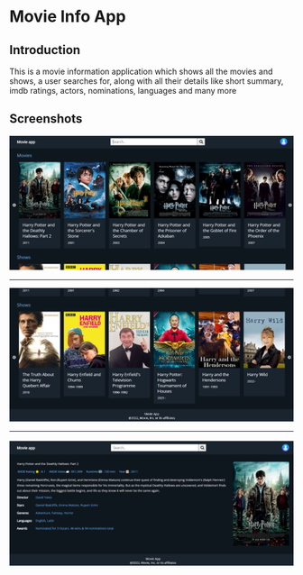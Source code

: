 # Movie Info App
## Introduction
This is a movie information application which shows all the movies and shows, a user searches for, along with all their details like short summary, imdb ratings, actors, nominations, languages and many more

## Screenshots
![](./src/Images/screenshot1.png)
<hr/>

![](./src/Images/screenshot2.png)

<hr/>

![](./src/Images/screenshot3.png)
